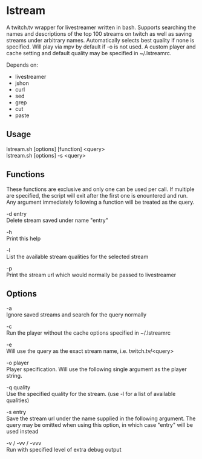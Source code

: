 lstream
=======

A twitch.tv wrapper for livestreamer written in bash. Supports searching the
names and descriptions of the top 100 streams on twitch as well as saving streams
under arbitrary names. Automatically selects best quality if none is specified.
Will play via mpv by default if -o is not used. A custom player and cache setting
and default quality may be specified in ~/.lstreamrc.

Depends on:  
- livestreamer
- jshon
- curl
- sed
- grep
- cut
- paste

Usage
-----
lstream.sh [options] [function] \<query\>  
lstream.sh [options] -s \<query\>

Functions
---------
These functions are exclusive and only one can be used per call. If multiple are
specified, the script will exit after the first one is enountered and run. Any
argument immediately following a function will be treated as the query.

-d entry  
Delete stream saved under name "entry"

-h  
Print this help

-l  
List the available stream qualities for the selected stream

-p  
Print the stream url which would normally be passed to livestreamer

Options
-------
-a  
Ignore saved streams and search for the query normally

-c  
Run the player without the cache options specified in ~/.lstreamrc

-e  
Will use the query as the exact stream name, i.e. twitch.tv/\<query\>

-o player  
Player specification. Will use the following single argument as the player string.

-q quality  
Use the specified quality for the stream. (use -l for a list of available qualities)

-s entry  
Save the stream url under the name supplied in the following argument.
The query may be omitted when using this option, in which case "entry"
will be used instead

-v / -vv / -vvv  
Run with specified level of extra debug output
